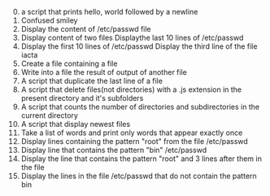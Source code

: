 0. a script that prints hello, world followed by a newline
1. Confused smiley
2. Display the content of /etc/passwd file
3. Display content of two files
Displaythe last 10 lines of /etc/passwd
5. Display the first 10 lines of /etc/passwd
Display the third line of the file iacta
7. Create a file containing a file
8. Write into a file the result of output of another file
9. A script that duplicate the last line of a file
10. A script that delete files(not directories) with a .js extension in the present directory and it's subfolders
11. A script that counts the number of directories and subdirectories in the current directory
12. A script that display newest files
13. Take a list of words and print only words that appear exactly once
14. Display lines containing the pattern "root" from the file /etc/passwd
15. Display line that contains the pattern "bin" /etc/passwd
16. Display the line that contains the pattern "root" and 3 lines after them in the file
17. Display the lines in the file /etc/passwd that do not contain the pattern bin
